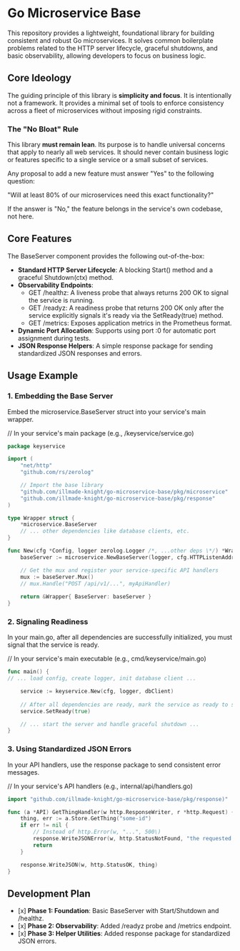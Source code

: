 # **Go Microservice Base**

This repository provides a lightweight, foundational library for building consistent and robust Go microservices. It solves common boilerplate problems related to the HTTP server lifecycle, graceful shutdowns, and basic observability, allowing developers to focus on business logic.

## **Core Ideology**

The guiding principle of this library is **simplicity and focus**. It is intentionally not a framework. It provides a minimal set of tools to enforce consistency across a fleet of microservices without imposing rigid constraints.

### **The "No Bloat" Rule**

This library **must remain lean**. Its purpose is to handle universal concerns that apply to nearly all web services. It should never contain business logic or features specific to a single service or a small subset of services.

Any proposal to add a new feature must answer "Yes" to the following question:

"Will at least 80% of our microservices need this exact functionality?"

If the answer is "No," the feature belongs in the service's own codebase, not here.

## **Core Features**

The BaseServer component provides the following out-of-the-box:

* **Standard HTTP Server Lifecycle**: A blocking Start() method and a graceful Shutdown(ctx) method.
* **Observability Endpoints**:
    * GET /healthz: A liveness probe that always returns 200 OK to signal the service is running.
    * GET /readyz: A readiness probe that returns 200 OK only after the service explicitly signals it's ready via the SetReady(true) method.
    * GET /metrics: Exposes application metrics in the Prometheus format.
* **Dynamic Port Allocation**: Supports using port :0 for automatic port assignment during tests.
* **JSON Response Helpers**: A simple response package for sending standardized JSON responses and errors.

## **Usage Example**

### **1\. Embedding the Base Server**

Embed the microservice.BaseServer struct into your service's main wrapper.

// In your service's main package (e.g., /keyservice/service.go)  
````go
package keyservice

import (  
    "net/http"  
    "github.com/rs/zerolog"

    // Import the base library  
    "github.com/illmade-knight/go-microservice-base/pkg/microservice"  
    "github.com/illmade-knight/go-microservice-base/pkg/response"  
)

type Wrapper struct {  
    *microservice.BaseServer  
    // ... other dependencies like database clients, etc.  
}

func New(cfg *Config, logger zerolog.Logger /*, ...other deps \*/) *Wrapper {  
    baseServer := microservice.NewBaseServer(logger, cfg.HTTPListenAddr)

    // Get the mux and register your service-specific API handlers  
    mux := baseServer.Mux()  
    // mux.Handle("POST /api/v1/...", myApiHandler)  
      
    return &Wrapper{ BaseServer: baseServer }  
}

````

### **2\. Signaling Readiness**

In your main.go, after all dependencies are successfully initialized, you must signal that the service is ready.

// In your service's main executable (e.g., cmd/keyservice/main.go)  
````go
func main() {  
// ... load config, create logger, init database client ...

    service := keyservice.New(cfg, logger, dbClient)  
      
    // After all dependencies are ready, mark the service as ready to serve traffic.  
    service.SetReady(true)

    // ... start the server and handle graceful shutdown ...  
}
````

### **3\. Using Standardized JSON Errors**

In your API handlers, use the response package to send consistent error messages.

// In your service's API handlers (e.g., internal/api/handlers.go)  
````go
import "github.com/illmade-knight/go-microservice-base/pkg/response)"

func (a *API) GetThingHandler(w http.ResponseWriter, r *http.Request) {  
    thing, err := a.Store.GetThing("some-id")  
    if err != nil {  
        // Instead of http.Error(w, "...", 500\)  
        response.WriteJSONError(w, http.StatusNotFound, "the requested thing could not be found")  
        return  
    }

    response.WriteJSON(w, http.StatusOK, thing)  
}
````
## **Development Plan**

* \[x\] **Phase 1: Foundation**: Basic BaseServer with Start/Shutdown and /healthz.
* \[x\] **Phase 2: Observability**: Added /readyz probe and /metrics endpoint.
* \[x\] **Phase 3: Helper Utilities**: Added response package for standardized JSON errors.